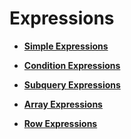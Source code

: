 # Expressions<a name="EN-US_TOPIC_0242370464"></a>

-   **[Simple Expressions](simple-expressions.md)**  

-   **[Condition Expressions](condition-expressions.md)**  

-   **[Subquery Expressions](subquery-expressions.md)**  

-   **[Array Expressions](array-expressions.md)**  

-   **[Row Expressions](row-expressions.md)**  



